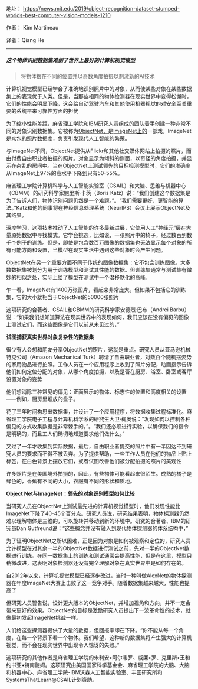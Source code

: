 地址： https://news.mit.edu/2019/object-recognition-dataset-stumped-worlds-best-computer-vision-models-1210 

作者： Kim Martineau 

译者：Qiang He

---

##### 这个物体识别数据集难倒了世界上最好的计算机视觉模型

> 将物体摆在不同的位置并以奇数角度拍摄以刺激新的AI技术  

 计算机视觉模型已经学会了准确地识别照片中的对象，从而使某些对象在某些数据集上的表现优于人类。但是，当那些相同的物体检测器在现实世界中变得松懈时，它们的性能会明显下降，这会给自动驾驶汽车和其他使用机器视觉的对安全至关重要的系统带来可靠性方面的担忧 

 为了缩小性能差距，麻省理工学院和IBM研究人员组成的团队着手创建一种非常不同的对象识别数据集。它被称为[ObjectNet，](http://objectnet.dev/)是[ImageNet上的](http://objectnet.dev/)一部戏，ImageNet是众包的照片数据库，负责引发现代人工智能的繁荣。  

与ImageNet不同，ObjectNet提供从Flickr和其他社交媒体网站上拍摄的照片，而由付费自由职业者拍摄的照片。对象显示为倾斜的侧面，以奇怪的角度拍摄，并显示在杂乱的房间中。当在ObjectNet上测试领先的目标检测模型时，它们的准确率从ImageNet上97%的高水平下降到只有50-55%。

麻省理工学院计算机科学与人工智能实验室（CSAIL）和大脑、思维与机器中心（CBMM）的研究科学家鲍里斯·卡茨（Boris Katz）说：“我们创建这个数据集是为了告诉人们，物体识别问题仍然是一个难题。”。“我们需要更好、更智能的算法。”Katz和他的同事将在神经信息处理系统（NeurIPS）会议上展示ObjectNet及其结果。

深度学习，这项技术推动了人工智能的许多最新进展，它使用人工“神经元”层在大量原始数据中寻找模式。它学会挑选，比如说，一张照片中的椅子，经过数百到数千个例子的训练。但是，即使是包含数百万图像的数据集也无法显示每个对象的所有可能方向和设置，当模型在现实生活中遇到这些对象时会产生问题。

ObjectNet在另一个重要方面不同于传统的图像数据集：它不包含训练图像。大多数数据集被划分为用于训练模型和测试其性能的数据。但训练集通常与测试集有微妙的相似之处，实际上给了模型在测试中一个潜移默化的高峰。

乍一看，ImageNet有1400万张图片，看起来非常庞大。但如果不包括它的训练集，它的大小就相当于ObjectNet的50000张照片

这项研究的合著者、CSAIL和CBMM的研究科学家安德烈·巴布（Andrei Barbu）说：“如果我们想知道算法在现实世界中的表现如何，我们应该在没有偏见的图像上测试它们，而这些图像是它们以前从未见过的，”

**试图捕获真实世界对象复杂性的数据集**

很少有人会想和朋友分享ObjectNet的照片，这就是重点。研究人员从亚马逊机械特克公司（Amazon Mechanical Turk）聘请了自由职业者，对数百个随机摆姿势的家用物品进行拍照。工作人员在一个应用程序上收到了照片分配，动画指示告诉他们如何定位分配的对象，从哪个角度拍摄，以及是否在厨房、浴室、卧室或客厅设置对象的姿势

他们想消除三种常见的偏见：正面展示的物体、标志性的位置和高度相关的设置——例如，厨房里堆放的盘子。

花了三年时间构思出数据集，并设计了一个应用程序，将数据收集过程标准化。麻省理工学院电子工程与计算机科学系的研究生大卫·梅奥说：“发现如何以控制各种偏见的方式收集数据是非常棘手的。”。“我们还必须进行实验，以确保我们的指令是明确的，而且工人们确切地知道要求他们做什么。”

又过了一年才收集到实际数据，最后，自由职业者提交的照片中有一半因达不到研究人员的要求而不得不被丢弃。为了提供帮助，一些工作人员在他们的物品上贴上标签，在白色背景上摆放它们，或者试图改善他们被分配拍摄的照片的美观性

许多照片是在美国境外拍摄的，因此，有些物体可能看起来很陌生。成熟的橘子是绿色的，香蕉有不同的大小，衣服有不同的形状和质地。

 **Object Net与ImageNet：领先的对象识别模型如何比较**

当研究人员在ObjectNet上测试最先进的计算机视觉模型时，他们发现性能比ImageNet下降了40-45个百分点。研究人员说，研究结果表明，物体探测器仍然难以理解物体是三维的，可以旋转并移动到新的环境中。研究的合著者、IBM的研究员Dan Gutfreund说：“这些概念并没有融入到现代物体探测器的体系结构中，”

为了证明ObjectNet之所以困难，正是因为对象是如何被观察和定位的，研究人员允许模型在对其余一半的ObjectNet数据进行测试之前，先对一半的ObjectNet数据进行训练。在同一数据集上的训练和测试通常会提高性能，但是在这里，模型只稍微改进，这表明对象检测器还没有完全理解对象在真实世界中是如何存在的。

自2012年以来，计算机视觉模型已经逐步改进，当时一种叫做AlexNet的物体探测器在年度ImageNet大赛上击败了这一竞争对手。随着数据集越来越大，性能也提高了

但研究人员警告说，设计更大版本的ObjectNet，并增加视角和方向，并不一定会带来更好的效果。ObjectNet的目标是激励研究人员提出下一波革命性的技术，就像最初发起ImageNet挑战一样。

人们给这些探测器提供了大量的数据，但回报率却在下降。“你不能从每一个角度，在每一个背景下看一个物体。我们希望，这种新的数据集将产生强大的计算机视觉，而不会在现实世界中出现令人惊讶的失败。”

这项研究的其他作者是麻省理工学院的朱利安•阿尔韦罗、威廉•罗、克里斯•王和约书亚•特南鲍姆。这项研究由美国国家科学基金会、麻省理工学院的大脑、大脑和机器中心、麻省理工学院-IBM沃森人工智能实验室、丰田研究所和SystemsThatLearn@CSAIL计划资助。